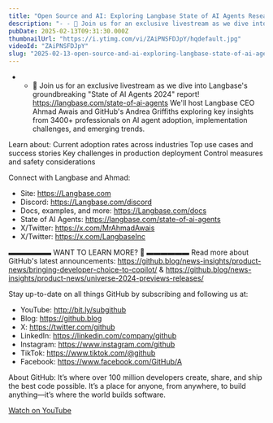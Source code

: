 ```yaml
---
title: "Open Source and AI: Exploring Langbase State of AI Agents Research"
description: "- - 🎥 Join us for an exclusive livestream as we dive into Langbase's groundbreaking \"State of AI Agents 2024\" report! https://langbase.com/state-of-ai-agents We'll host Langbase CEO Ahmad Awais and GitHub's Andrea Griffiths exploring key insights from 3400+ professionals on AI agent adoption, implementation challenges, and emerging trends."
pubDate: 2025-02-13T09:31:30.000Z
thumbnailUrl: "https://i.ytimg.com/vi/ZAiPNSFDJpY/hqdefault.jpg"
videoId: "ZAiPNSFDJpY"
slug: "2025-02-13-open-source-and-ai-exploring-langbase-state-of-ai-agents-research"
---
```


- - 🎥 Join us for an exclusive livestream as we dive into Langbase's groundbreaking "State of AI Agents 2024" report! https://langbase.com/state-of-ai-agents We'll host Langbase CEO Ahmad Awais and GitHub's Andrea Griffiths exploring key insights from 3400+ professionals on AI agent adoption, implementation challenges, and emerging trends.

Learn about:
Current adoption rates across industries
Top use cases and success stories
Key challenges in production deployment
Control measures and safety considerations

Connect with Langbase and Ahmad:
- Site: https://Langbase.com
- Discord: https://Langbase.com/discord
- Docs, examples, and more: https://Langbase.com/docs
- State of AI Agents: https://langbase.com/state-of-ai-agents
- X/Twitter: https://x.com/MrAhmadAwais
- X/Twitter: https://x.com/LangbaseInc

▬▬▬▬▬▬ WANT TO LEARN MORE? 🚀  ▬▬▬▬▬▬ 
Read more about GitHub's latest announcements: https://github.blog/news-insights/product-news/bringing-developer-choice-to-copilot/ & https://github.blog/news-insights/product-news/universe-2024-previews-releases/

Stay up-to-date on all things GitHub by subscribing and following us at:
- YouTube: http://bit.ly/subgithub
- Blog: https://github.blog
- X: https://twitter.com/github
- LinkedIn: https://linkedin.com/company/github
- Instagram: https://www.instagram.com/github
- TikTok: https://www.tiktok.com/@github
- Facebook: https://www.facebook.com/GitHub/A

About GitHub:
It’s where over 100 million developers create, share, and ship the best code possible. It’s a place for anyone, from anywhere, to build anything—it’s where the world builds software.

[Watch on YouTube](https://www.youtube.com/watch?v=ZAiPNSFDJpY)
